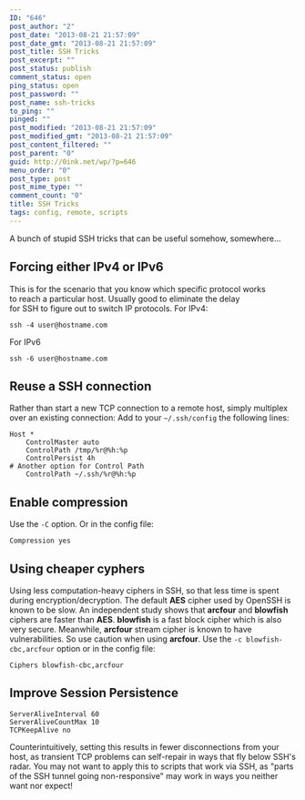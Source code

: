 ```yaml
---
ID: "646"
post_author: "2"
post_date: "2013-08-21 21:57:09"
post_date_gmt: "2013-08-21 21:57:09"
post_title: SSH Tricks
post_excerpt: ""
post_status: publish
comment_status: open
ping_status: open
post_password: ""
post_name: ssh-tricks
to_ping: ""
pinged: ""
post_modified: "2013-08-21 21:57:09"
post_modified_gmt: "2013-08-21 21:57:09"
post_content_filtered: ""
post_parent: "0"
guid: http://0ink.net/wp/?p=646
menu_order: "0"
post_type: post
post_mime_type: ""
comment_count: "0"
title: SSH Tricks
tags: config, remote, scripts
---
```


A bunch of stupid SSH tricks that can be useful somehow, somewhere...

Forcing either IPv4 or IPv6
---------------------------

This is for the scenario that you know which specific protocol works  
to reach a particular host. Usually good to eliminate the delay  
for SSH to figure out to switch IP protocols. For IPv4:

    ssh -4 user@hostname.com
    

For IPv6

    ssh -6 user@hostname.com
    

Reuse a SSH connection
----------------------

Rather than start a new TCP connection to a remote host, simply
multiplex over an existing connection: Add to your `~/.ssh/config` the
following lines:

    Host *
        ControlMaster auto
        ControlPath /tmp/%r@%h:%p
        ControlPersist 4h
    # Another option for Control Path
        ControlPath ~/.ssh/%r@%h:%p
    

Enable compression
------------------

Use the `-C` option. Or in the config file:

    Compression yes
    

Using cheaper cyphers
---------------------

Using less computation-heavy ciphers in SSH, so that less time is spent
during encryption/decryption. The default **AES** cipher used by
OpenSSH is known to be slow. An independent study shows that
**arcfour** and **blowfish** ciphers are faster than **AES**. 
**blowfish** is a fast block cipher which is also very secure.
Meanwhile, **arcfour** stream cipher is known to have vulnerabilities.
So use caution when using **arcfour**. Use the `-c blowfish-cbc,arcfour`
option or in the config file:

    Ciphers blowfish-cbc,arcfour
    

Improve Session Persistence
---------------------------

    ServerAliveInterval 60
    ServerAliveCountMax 10
    TCPKeepAlive no
    

Counterintuitively, setting this results in fewer disconnections from
your host, as transient TCP problems can self-repair in ways that fly
below SSH's radar. You may not want to apply this to scripts that work
via SSH, as "parts of the SSH tunnel going non-responsive" may work in
ways you neither want nor expect!
